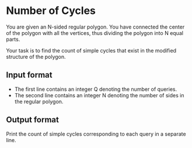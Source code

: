 # Number of Cycles

You are given an N-sided regular polygon. You have connected the center of the polygon with all the vertices, thus dividing the polygon into N equal parts.

Your task is to find the count of simple cycles that exist in the modified structure of the polygon.

## Input format

- The first line contains an integer Q denoting the number of queries.
- The second line contains an integer N denoting the number of sides in the regular polygon.

## Output format

Print the count of simple cycles corresponding to each query in a separate line.
